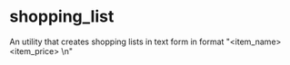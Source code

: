 # shopping_list
An utility that creates shopping lists in text form in format "&lt;item_name>  &lt;item_price> \n"

